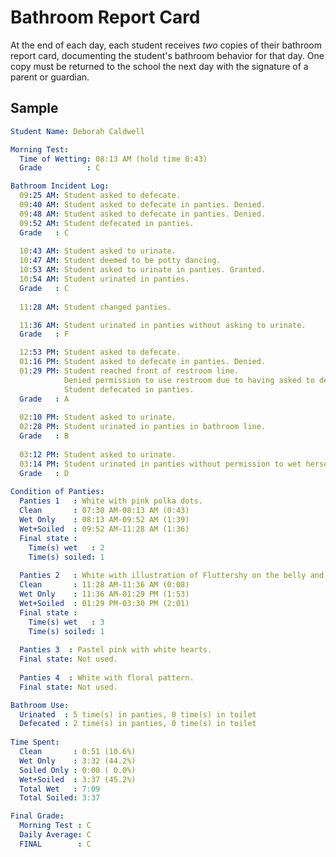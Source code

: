 <!-- TITLE: Bathroom Report Card -->
<!-- SUBTITLE: Summarizing how the student used the bathroom... or didn't -->

# Bathroom Report Card
At the end of each day, each student receives *two* copies of their bathroom report card, documenting the student's bathroom behavior for that day. One copy must be returned to the school the next day with the signature of a parent or guardian.

## Sample

```yaml
Student Name: Deborah Caldwell

Morning Test:
  Time of Wetting: 08:13 AM (hold time 0:43)
  Grade          : C

Bathroom Incident Log:
  09:25 AM: Student asked to defecate.
  09:40 AM: Student asked to defecate in panties. Denied.
  09:48 AM: Student asked to defecate in panties. Denied.
  09:52 AM: Student defecated in panties.
  Grade   : C
  
  10:43 AM: Student asked to urinate.
  10:47 AM: Student deemed to be potty dancing.
  10:53 AM: Student asked to urinate in panties. Granted.
  10:54 AM: Student urinated in panties.
  Grade   : C
  
  11:28 AM: Student changed panties.

  11:36 AM: Student urinated in panties without asking to urinate.
  Grade   : F

  12:53 PM: Student asked to defecate.
  01:16 PM: Student asked to defecate in panties. Denied.
  01:29 PM: Student reached front of restroom line.
            Denied permission to use restroom due to having asked to defecate in panties earlier.
            Student defecated in panties.
  Grade   : A
  
  02:10 PM: Student asked to urinate.
  02:28 PM: Student urinated in panties in bathroom line.
  Grade   : B
  
  03:12 PM: Student asked to urinate.
  03:14 PM: Student urinated in panties without permission to wet herself.
  Grade   : D
  
Condition of Panties:
  Panties 1   : White with pink polka dots.
  Clean       : 07:30 AM-08:13 AM (0:43)
  Wet Only    : 08:13 AM-09:52 AM (1:39)
  Wet+Soiled  : 09:52 AM-11:28 AM (1:36)
  Final state :
    Time(s) wet   : 2
    Time(s) soiled: 1
  
  Panties 2   : White with illustration of Fluttershy on the belly and the full MLP cast on the seat.
  Clean       : 11:28 AM-11:36 AM (0:08)
  Wet Only    : 11:36 AM-01:29 PM (1:53)
  Wet+Soiled  : 01:29 PM-03:30 PM (2:01)
  Final state :
    Time(s) wet   : 3
    Time(s) soiled: 1
    
  Panties 3  : Pastel pink with white hearts.
  Final state: Not used.
  
  Panties 4  : White with floral pattern.
  Final state: Not used.

Bathroom Use:
  Urinated  : 5 time(s) in panties, 0 time(s) in toilet
  Defecated : 2 time(s) in panties, 0 time(s) in toilet
  
Time Spent:
  Clean       : 0:51 (10.6%)
  Wet Only    : 3:32 (44.2%)
  Soiled Only : 0:00 ( 0.0%)
  Wet+Soiled  : 3:37 (45.2%)
  Total Wet   : 7:09
  Total Soiled: 3:37

Final Grade:
  Morning Test : C
  Daily Average: C
  FINAL        : C
```
